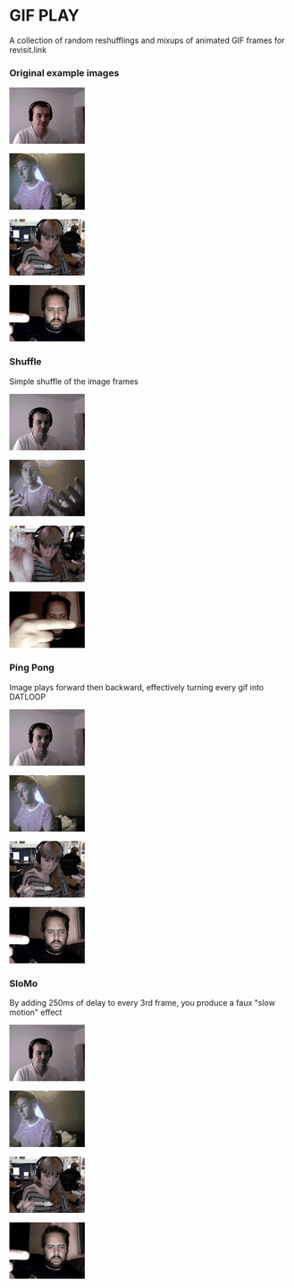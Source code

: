 # GIF PLAY

A collection of random reshufflings and mixups of animated GIF frames for revisit.link


### Original example images

![Caleb / original](examples/caleb.gif)

![Ryan / original](gifs/ryan.gif)

![Laura / original](examples/lb-sharing.gif)

![Jason / original](examples/me-oneway.gif)

### Shuffle

Simple shuffle of the image frames

![Caleb / shuffle](examples/caleb-shuffle.gif)

![Ryan / shuffle](examples/ryan-shuffle.gif)

![Laura / shuffle](examples/lb-sharing-shuffle.gif)

![Jason / shuffle](examples/jason-hand-shuffle.gif)

### Ping Pong

Image plays forward then backward, effectively turning every gif into DATLOOP

![Caleb / ping pong](examples/caleb-pingpong.gif)

![Ryan / ping pong](examples/ryan-pingpong.gif)

![Laura / ping pong](examples/lb-sharing-pingpong.gif)

![Jason / ping pong](examples/jason-hand-pingpong.gif)

### SloMo

By adding 250ms of delay to every 3rd frame, you produce a faux "slow motion" effect

![Caleb / slomo](examples/caleb-slomo.gif)

![Ryan / slomo](examples/ryan-slomo.gif)

![Laura / slomo](examples/lb-sharing-slomo.gif)

![Jason / slomo](examples/jason-hand-slomo.gif)
